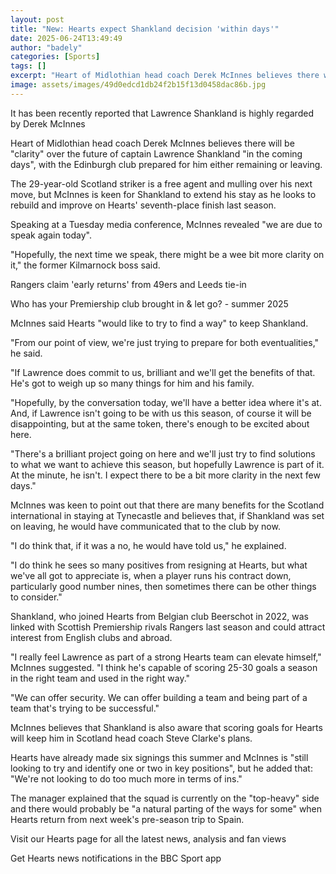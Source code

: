 ```yaml
---
layout: post
title: "New: Hearts expect Shankland decision 'within days'"
date: 2025-06-24T13:49:49
author: "badely"
categories: [Sports]
tags: []
excerpt: "Heart of Midlothian head coach Derek McInnes believes there will be 'clarity' over the future of captain Lawrence Shankland 'in the coming days', with"
image: assets/images/49d0edcd1db24f2b15f13d0458dac86b.jpg
---
```


It has been recently reported that Lawrence Shankland is highly regarded by Derek McInnes

Heart of Midlothian head coach Derek McInnes believes there will be "clarity" over the future of captain Lawrence Shankland "in the coming days", with the Edinburgh club prepared for him either remaining or leaving.

The 29-year-old Scotland striker is a free agent and mulling over his next move, but McInnes is keen for Shankland to extend his stay as he looks to rebuild and improve on Hearts' seventh-place finish last season.

Speaking at a Tuesday media conference, McInnes revealed "we are due to speak again today".

"Hopefully, the next time we speak, there might be a wee bit more clarity on it," the former Kilmarnock boss said.

Rangers claim 'early returns' from 49ers and Leeds tie-in

Who has your Premiership club brought in & let go? - summer 2025

McInnes said Hearts "would like to try to find a way" to keep Shankland. 

"From our point of view, we're just trying to prepare for both eventualities," he said. 

"If Lawrence does commit to us, brilliant and we'll get the benefits of that. He's got to weigh up so many things for him and his family.

"Hopefully, by the conversation today, we'll have a better idea where it's at. And, if Lawrence isn't going to be with us this season, of course it will be disappointing, but at the same token, there's enough to be excited about here. 

"There's a brilliant project going on here and we'll just try to find solutions to what we want to achieve this season, but hopefully Lawrence is part of it. At the minute, he isn't. I expect there to be a bit more clarity in the next few days."

McInnes was keen to point out that there are many benefits for the Scotland international in staying at Tynecastle and believes that, if Shankland was set on leaving, he would have communicated that to the club by now.

"I do think that, if it was a no, he would have told us," he explained. 

"I do think he sees so many positives from resigning at Hearts, but what we've all got to appreciate is, when a player runs his contract down, particularly good number nines, then sometimes there can be other things to consider."

Shankland, who joined Hearts from Belgian club Beerschot in 2022, was linked with Scottish Premiership rivals Rangers last season and could attract interest from English clubs and abroad.

"I really feel Lawrence as part of a strong Hearts team can elevate himself," McInnes suggested. "I think he's capable of scoring 25-30 goals a season in the right team and used in the right way."

"We can offer security. We can offer building a team and being part of a team that's trying to be successful."

McInnes believes that Shankland is also aware that scoring goals for Hearts will keep him in Scotland head coach Steve Clarke's plans.

Hearts have already made six signings this summer and McInnes is "still looking to try and identify one or two in key positions", but he added that: "We're not looking to do too much more in terms of ins."

The manager explained that the squad is currently on the "top-heavy" side and there would probably be "a natural parting of the ways for some" when Hearts return from next week's pre-season trip to Spain.

Visit our Hearts page for all the latest news, analysis and fan views

Get Hearts news notifications in the BBC Sport app

